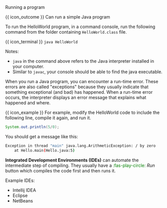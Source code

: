 <span id="title">Running a program</span>

<span id="prereqs"></span>

<span id="outcomes">{{ icon_outcome }} Can run a simple Java program</span>

<div id="body">

To run the HelloWorld program, in a command console, run the following command from the folder containing `HelloWorld.class` file.

{{ icon_terminal }} `java HelloWorld`

Notes:
* `java` in the command above refers to the Java interpreter installed in your computer.
* Similar to `javac`, your console should be able to find the java executable.


When you run a Java program, you can encounter a <tooltip content="so-called because it does not appear until after the program has started running">run-time error</tooltip>. These errors are also called "exceptions" because they usually indicate that something exceptional (and bad) has happened. When a run-time error occurs, the interpreter displays an error message that explains what happened and where.

<box>

{{ icon_example }} For example, modify the HelloWorld code to include the following line, compile it again, and run it.

```java
System.out.println(5/0);
```

You should get a message like this:
```sh
Exception in thread "main" java.lang.ArithmeticException: / by zero
    at Hello.main(Hello.java:5)
```

</box>


**Integrated Development Environments (IDEs)** can automate the intermediate step of compiling. They usually have a <span style="color:green">:fas-play-circle:</span> _Run_ button which compiles the code first and then runs it.

Example IDEs:
* Intellij IDEA
* Eclipse
* NetBeans

</div>

<div id="extras">
  <include src="exercisesPanel.md" boilerplate />
</div>
